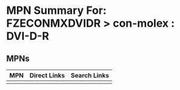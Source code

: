



# MPN Summary For: FZECONMXDVIDR > con-molex : DVI-D-R

## MPNs
  

|MPN|Direct Links|Search Links|
| :--- | :--- | :--- |
||||
